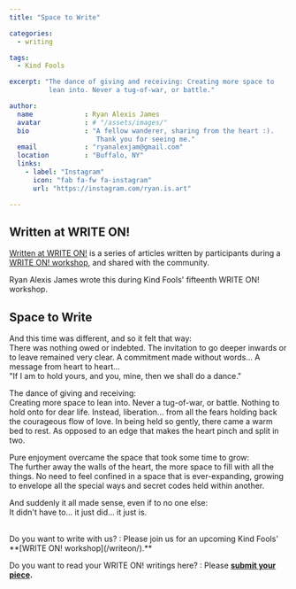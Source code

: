```yaml
---
title: "Space to Write"

categories:
  - writing

tags:
  - Kind Fools

excerpt: "The dance of giving and receiving: Creating more space to
          lean into. Never a tug-of-war, or battle."

author:
  name             : Ryan Alexis James
  avatar           : # "/assets/images/"
  bio              : "A fellow wanderer, sharing from the heart :).
                      Thank you for seeing me."
  email            : "ryanalexjam@gmail.com"
  location         : "Buffalo, NY"
  links:
    - label: "Instagram"
      icon: "fab fa-fw fa-instagram"
      url: "https://instagram.com/ryan.is.art"

---
```


## Written at WRITE ON!

[Written at WRITE ON!](/writtenat/) is a series of articles written by participants during a [WRITE ON! workshop](/writeon), and shared with the community.

Ryan Alexis James wrote this during Kind Fools' fifteenth
WRITE ON! workshop.

## Space to Write

And this time was different, and so it felt that way:<br>
There was nothing owed or indebted. The invitation to go deeper
inwards or to leave remained very clear.
A commitment made without words...
A message from heart to heart...<br>
"If I am to hold yours, and you, mine, then we shall do a dance."<br>

The dance of giving and receiving:<br>
Creating more space to lean into. Never a tug-of-war, or battle.
Nothing to hold onto for dear life. Instead, liberation...
from all the fears holding back the courageous flow of love.
In being held so gently, there came a warm bed to rest.
As opposed to an edge that makes the heart pinch and split in two. <br>

Pure enjoyment overcame the space that took some time to grow:<br>
The further away the walls of the heart, the more space to fill with all
the things. No need to feel confined in a space that is ever-expanding,
growing to envelope all the special ways and secret codes held
within another.<br>

And suddenly it all made sense, even if to no one else:<br>
It didn't have to... it just did... it just is. 

<br>
Do you want to write with us?
:    Please join us for an upcoming Kind Fools' **[WRITE ON! workshop](/writeon/).**

Do you want to read your WRITE ON! writings here?
: Please **[submit your piece](/submit/).**
